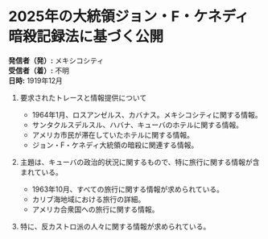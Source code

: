 # 2025年の大統領ジョン・F・ケネディ暗殺記録法に基づく公開

**発信者（発）:** メキシコシティ  
**受信者（着）:** 不明  
**日時:** 1919年12月  

1. 要求されたトレースと情報提供について
   - 1964年1月、ロスアンゼルス、カバナス。メキシコシティに関する情報。
   - サンタクルスデルスル、ハバナ、キューバのホテルに関する情報。
   - アメリカ市民が滞在していたホテルに関する情報。
   - ジョン・F・ケネディ大統領の暗殺に関連する情報。

2. 主題は、キューバの政治的状況に関するもので、特に旅行に関する情報が含まれている。
   - 1963年10月、すべての旅行に関する情報が求められている。
   - カリブ海地域における旅行の詳細。
   - アメリカ合衆国への旅行に関する情報。

3. 特に、反カストロ派の人々に関する情報が求められている。